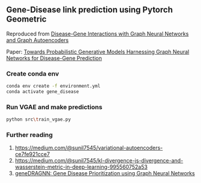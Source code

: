 ## Gene-Disease link prediction using Pytorch Geometric

Reproduced from [Disease-Gene Interactions with Graph Neural Networks and Graph Autoencoders](https://medium.com/stanford-cs224w/disease-gene-interactions-with-graph-neural-networks-and-graph-autoencoders-bfae2c28f5ec) 

Paper: [Towards Probabilistic Generative Models Harnessing Graph Neural Networks
for Disease-Gene Prediction](https://arxiv.org/pdf/1907.05628.pdf)


### Create conda env
```bash
conda env create -f environment.yml
conda activate gene_disease
```

### Run VGAE and make predictions
```bash
python src\train_vgae.py
```

### Further reading
1. https://medium.com/@sunil7545/variational-autoencoders-ce7fe921cce7
2. https://medium.com/@sunil7545/kl-divergence-js-divergence-and-wasserstein-metric-in-deep-learning-995560752a53
3. [geneDRAGNN: Gene Disease Prioritization using Graph Neural Networks](https://ieeexplore.ieee.org/document/9863043)